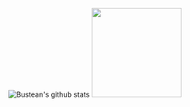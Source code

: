 ![Bustean's github stats](https://github-readme-stats.vercel.app/api?username=BusteanHAN&count_private=true&show_icons=true&include_all_commits=true&theme=radical&bg_color=0d1117)
<img src="https://cdn.discordapp.com/attachments/806300597338767450/833106065980915742/02rikkaspin.gif" width="180"/>
<!-- <img src="https://cdn.discordapp.com/attachments/806300597338767450/833107403859820555/02rikkaspinleft.gif" width="200" /> -->
<!-- ![](https://cdn.discordapp.com/attachments/806300597338767450/833100799361286174/02rikkaspin.gif =200x200) -->
<!--
Here are some ideas to get you started:

- 🔭 I’m currently working on ...
- 🌱 I’m currently learning ...
- 👯 I’m looking to collaborate on ...
- 🤔 I’m looking for help with ...
- 💬 Ask me about ...
- 📫 How to reach me: ...
- 😄 Pronouns: ...
- ⚡ Fun fact: ...
-->
